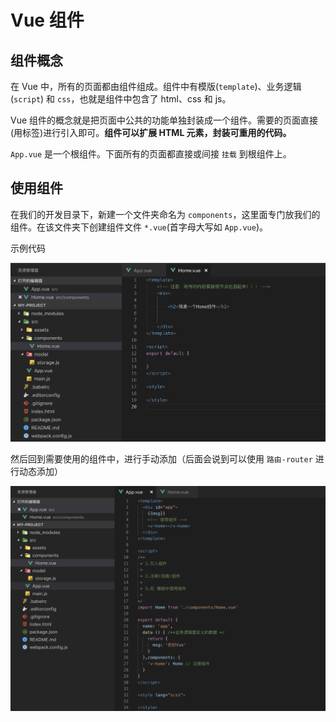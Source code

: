 # Vue 组件

## 组件概念 

在 Vue 中，所有的页面都由组件组成。组件中有模版(`template`)、业务逻辑(`script`) 和 `css`，也就是组件中包含了 html、css 和 js。

Vue 组件的概念就是把页面中公共的功能单独封装成一个组件。需要的页面直接(用标签)进行引入即可。**组件可以扩展 HTML 元素，封装可重用的代码。**

`App.vue` 是一个根组件。下面所有的页面都直接或间接 `挂载` 到根组件上。

## 使用组件

在我们的开发目录下，新建一个文件夹命名为 `components`，这里面专门放我们的组件。在该文件夹下创建组件文件 `*.vue`(首字母大写如 `App.vue`)。 

示例代码

![image](https://github.com/huabinzhang427/Doc-Zhang/blob/master/vue/images/WX20190305-121348%402x.png)


然后回到需要使用的组件中，进行手动添加（后面会说到可以使用 `路由-router` 进行动态添加）

![image](https://github.com/huabinzhang427/Doc-Zhang/blob/master/vue/images/WX20190305-121453@2x.png)

